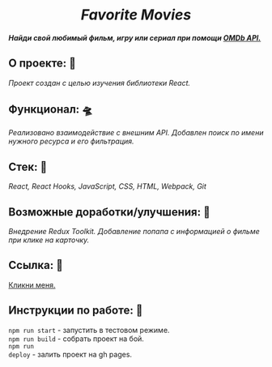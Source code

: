 <h1 align=center><i>Favorite Movies</i></h1>

#### _Найди свой любимый фильм, игру или сериал при помощи [OMDb API.](https://www.omdbapi.com/)_

## О проекте: :thought_balloon:

_Проект создан с целью изучения библиотеки React._

## Функционал: :flying_saucer:

_Реализовано взаимодействие с внешним API. Добавлен поиск по имени нужного ресурса и его фильтрация._

## Стек: :wrench:

_React, React Hooks, JavaScript, CSS, HTML, Webpack, Git_

## Возможные доработки/улучшения: :construction:

_Внедрение Redux Toolkit. Добавление попапа с информацией о фильме при клике на карточку._

## Ссылка: :eyes:

[Кликни меня.](https://guzzlerx.github.io/favorite-movies/)

## Инструкции по работе: 📗
<code>npm run start</code> - запустить в тестовом режиме.<br/>
<code>npm run build</code> - собрать проект на бой.<br/>
<code>npm run deploy</code> - залить проект на gh pages.<br/>


